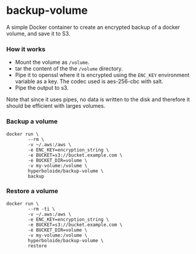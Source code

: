 # backup-volume
A simple Docker container to create an encrypted backup of a docker volume, and save it to S3.

### How it works

* Mount the volume as `/volume`.
* tar the content of the the `/volume` directory.
* Pipe it to openssl where it is encrypted using the `ENC_KEY` environment variable as a key. The codec used is aes-256-cbc with salt.
* Pipe the output to s3.

Note that since it uses pipes, no data is written to the disk and therefore it should be efficient with larges volumes.


### Backup a volume

```
docker run \
        --rm \
        -v ~/.aws:/aws \
        -e ENC_KEY=encryption_string \
        -e BUCKET=s3://bucket.example.com \
        -e BUCKET_DIR=volume \
        -v my-volume:/volume \
        hyperboloide/backup-volume \
        backup
```

### Restore a volume

```
docker run \
        --rm -ti \
        -v ~/.aws:/aws \
        -e ENC_KEY=encryption_string \
        -e BUCKET=s3://bucket.example.com \
        -e BUCKET_DIR=volume \
        -v my-volume:/volume \
        hyperboloide/backup-volume \
        restore
```

